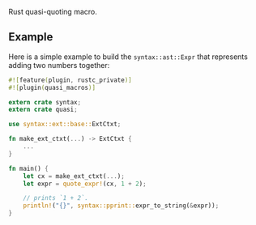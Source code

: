 Rust quasi-quoting macro.

Example
-------

Here is a simple example to build the `syntax::ast::Expr` that
represents adding two numbers together:

```rust
#![feature(plugin, rustc_private)]
#![plugin(quasi_macros)]

extern crate syntax;
extern crate quasi;

use syntax::ext::base::ExtCtxt;

fn make_ext_ctxt(...) -> ExtCtxt {
    ...
}

fn main() {
    let cx = make_ext_ctxt(...);
    let expr = quote_expr!(cx, 1 + 2);

    // prints `1 + 2`.
    println!("{}", syntax::pprint::expr_to_string(&expr));
}
```
